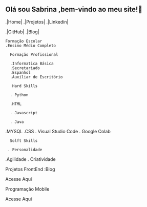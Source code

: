 ## Olá  sou Sabrina ,bem-vindo ao meu site!👋

  .|Home| 
  .|Projetos| 
  .|Linkedin|

.|GitHub|
.|Blog|

    Formação Escolar 
    .Ensino Médio Completo 

      Formação Profissional  
      
      .Informatica Básica 
      .Secretariado 
      .Espanhol 
      .Auxiliar de Escritório 

       Hard Skills 
        
      . Python 
      
      .HTML 

      . Javascript 
      
      . Java 
.MYSQL
.CSS 
. Visual Studio Code 
. Google Colab 

      Solft Skills 

     . Personalidade

.Agilidade 
. Criatividade
      
                                                                                                       
Projetos 
FrontEnd :Blog 

Acesse Aqui 

Programação Mobile 

Acesse Aqui 
     

        
  	
       
         
	 
          
	   
            
	    

        

      






      

  

  
  
  
